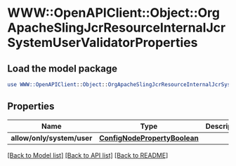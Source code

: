 # WWW::OpenAPIClient::Object::OrgApacheSlingJcrResourceInternalJcrSystemUserValidatorProperties

## Load the model package
```perl
use WWW::OpenAPIClient::Object::OrgApacheSlingJcrResourceInternalJcrSystemUserValidatorProperties;
```

## Properties
Name | Type | Description | Notes
------------ | ------------- | ------------- | -------------
**allow/only/system/user** | [**ConfigNodePropertyBoolean**](ConfigNodePropertyBoolean.md) |  | [optional] 

[[Back to Model list]](../README.md#documentation-for-models) [[Back to API list]](../README.md#documentation-for-api-endpoints) [[Back to README]](../README.md)


